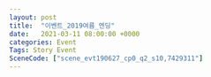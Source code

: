 ```yaml
---
layout: post
title:  "이벤트_2019여름_엔딩"
date:   2021-03-11 08:00:00 +0000
categories: Event
Tags: Story Event
SceneCode: ["scene_evt190627_cp0_q2_s10,7429311"]
---
```

